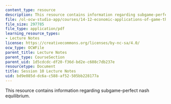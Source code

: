 ```yaml
---
content_type: resource
description: This resource contains information regarding subgame-perfect nash equilibrium.
file: /ol-ocw-studio-app/courses/14-12-economic-applications-of-game-theory-fall-2012/bd9e085ddc6ac588af52505bb228177a_MIT14_12F12_chapter10.pdf
file_size: 297785
file_type: application/pdf
learning_resource_types:
- Lecture Notes
license: https://creativecommons.org/licenses/by-nc-sa/4.0/
ocw_type: OCWFile
parent_title: Lecture Notes
parent_type: CourseSection
parent_uid: 1d5cdcdc-df20-f36d-bd2e-c608c7db237e
resourcetype: Document
title: Session 10 Lecture Notes
uid: bd9e085d-dc6a-c588-af52-505bb228177a
---
```

This resource contains information regarding subgame-perfect nash equilibrium.